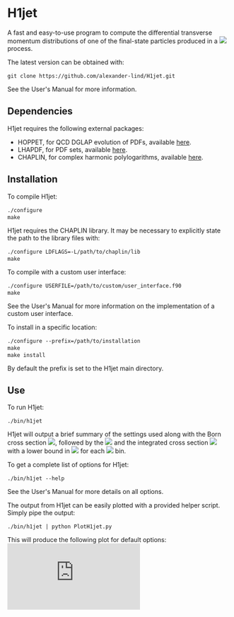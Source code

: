 # H1jet
A fast and easy-to-use program to compute the differential transverse momentum distributions of one of the final-state particles produced in a
  <img src="https://render.githubusercontent.com/render/math?math=2\to 2"> process. 

The latest version can be obtained with: 
```
git clone https://github.com/alexander-lind/H1jet.git
```

See the User's Manual for more information. 

## Dependencies 
H1jet requires the following external packages: 
 - HOPPET, for QCD DGLAP evolution of PDFs, available [here](https://github.com/gavinsalam/hoppet). 
 - LHAPDF, for PDF sets, available [here](https://lhapdf.hepforge.org).
 - CHAPLIN, for complex harmonic polylogarithms, available [here](https://chaplin.hepforge.org).

## Installation 
To compile H1jet: 
```
./configure
make
```
H1jet requires the CHAPLIN library. It may be necessary to explicitly state the path to the library files with: 
```
./configure LDFLAGS=-L/path/to/chaplin/lib
make
```
To compile with a custom user interface: 
```
./configure USERFILE=/path/to/custom/user_interface.f90 
make
```
See the User's Manual for more information on the implementation of a custom user interface. 

To install in a specific location: 
```
./configure --prefix=/path/to/installation
make
make install 
```
By default the prefix is set to the H1jet main directory. 

## Use 
To run H1jet: 
```
./bin/h1jet 
```
H1jet will output a brief summary of the settings used along with the Born cross section <img src="https://render.githubusercontent.com/render/math?math=\sigma_0">, followed by the <img src="https://render.githubusercontent.com/render/math?math=\mathrm{d}\sigma/\mathrm{d}p_{T}"> and the integrated cross section <img src="https://render.githubusercontent.com/render/math?math=\sigma(p_{T})"> with a lower bound in <img src="https://render.githubusercontent.com/render/math?math=p_T"> for each <img src="https://render.githubusercontent.com/render/math?math=p_T"> bin. 

To get a complete list of options for H1jet: 
```
./bin/h1jet --help
```
See the User's Manual for more details on all options. 

The output from H1jet can be easily plotted with a provided helper script. 
Simply pipe the output: 
```
./bin/h1jet | python PlotH1jet.py 
```
This will produce the following plot for default options: 
![alt text](https://github.com/alexander-lind/H1jet/blob/master/tex/figures/H1jetresult.pdf?raw=true)
